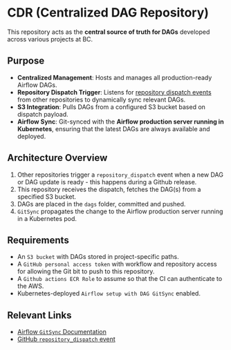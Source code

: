 # CDR (Centralized DAG Repository)

This repository acts as the **central source of truth for DAGs** developed 
across various projects at BC. 

## Purpose

- **Centralized Management**: Hosts and manages all production-ready Airflow 
DAGs.
- **Repository Dispatch Trigger**: Listens for [repository dispatch events](https://docs.github.com/en/actions/using-workflows/events-that-trigger-workflows#repository_dispatch) 
from other repositories to dynamically sync relevant DAGs.
- **S3 Integration**: Pulls DAGs from a configured S3 bucket based on 
dispatch payload.
- **Airflow Sync**: Git-synced with the **Airflow production server running 
in Kubernetes**, ensuring that the latest DAGs are always available and deployed.

## Architecture Overview

1. Other repositories trigger a `repository_dispatch` event when a new DAG or 
DAG update is ready - this happens during a Github release.
2. This repository receives the dispatch, fetches the DAG(s) from a specified
S3 bucket.
3. DAGs are placed in the `dags` folder, committed and pushed.
4. `GitSync` propagates the change to the Airflow production server running 
in a Kubernetes pod.

## Requirements

- An `S3 bucket` with DAGs stored in project-specific paths.
- A `GitHub personal access token` with workflow and repository access for 
allowing the Git bit to push to this repository.
- A `Github actions ECR Role` to assume so that the CI can authenticate to the AWS.
- Kubernetes-deployed `Airflow setup with DAG GitSync` enabled.

## Relevant Links

- [Airflow `GitSync` Documentation](https://airflow.apache.org/docs/helm-chart/1.5.0/manage-dags-files.html#mounting-dags-from-a-private-github-repo-using-git-sync-sidecar)
- [GitHub `repository_dispatch` event](https://docs.github.com/en/actions/using-workflows/events-that-trigger-workflows#repository_dispatch)
